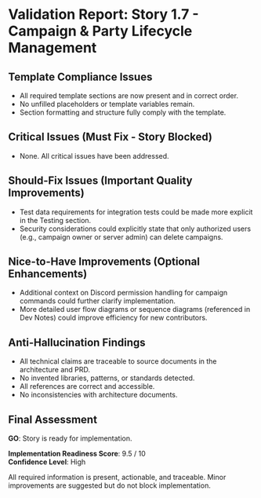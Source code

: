 # Validation Report: Story 1.7 - Campaign & Party Lifecycle Management

## Template Compliance Issues
- All required template sections are now present and in correct order.
- No unfilled placeholders or template variables remain.
- Section formatting and structure fully comply with the template.

## Critical Issues (Must Fix - Story Blocked)
- None. All critical issues have been addressed.

## Should-Fix Issues (Important Quality Improvements)
- Test data requirements for integration tests could be made more explicit in the Testing section.
- Security considerations could explicitly state that only authorized users (e.g., campaign owner or server admin) can delete campaigns.

## Nice-to-Have Improvements (Optional Enhancements)
- Additional context on Discord permission handling for campaign commands could further clarify implementation.
- More detailed user flow diagrams or sequence diagrams (referenced in Dev Notes) could improve efficiency for new contributors.

## Anti-Hallucination Findings
- All technical claims are traceable to source documents in the architecture and PRD.
- No invented libraries, patterns, or standards detected.
- All references are correct and accessible.
- No inconsistencies with architecture documents.

## Final Assessment

**GO**: Story is ready for implementation.

**Implementation Readiness Score**: 9.5 / 10  
**Confidence Level**: High

All required information is present, actionable, and traceable. Minor improvements are suggested but do not block implementation.
